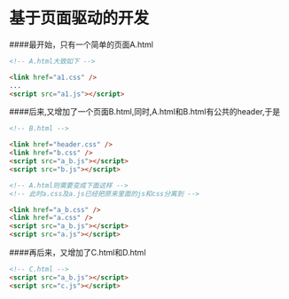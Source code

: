 # 基于页面驱动的开发



####最开始，只有一个简单的页面A.html
```html
<!-- A.html大致如下 -->

<link href="a1.css" />
...
<script src="a1.js"></script>
```
####后来,又增加了一个页面B.html,同时,A.html和B.html有公共的header,于是

```html
<!-- B.html -->

<link href="header.css" />
<link href="b.css" />
<script src="a_b.js"></script>
<script src="b.js"></script>
```

```html
<!-- A.html则需要变成下面这样 -->
<!-- 此时a.css及a.js已经把原来里面的js和css分离到 -->

<link href="a_b.css" />
<link href="a.css" />
<script src="a_b.js"></script>
<script src="a.js"></script>
```

####再后来，又增加了C.html和D.html
```html
<!-- C.html -->
<script src="a_b.js"></script>
<script src="c.js"></script>
```


